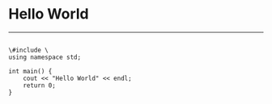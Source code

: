 # Hello World

---

<pre><code language='cpp'>
\#include \<iostream\>
using namespace std;

int main() {
    cout << "Hello World" << endl;
    return 0;
}
</code></pre>